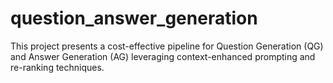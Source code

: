 # question_answer_generation
This project presents a cost-effective pipeline for Question Generation (QG) and Answer Generation (AG) leveraging context-enhanced prompting and re-ranking techniques.
